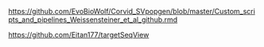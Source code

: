 https://github.com/EvoBioWolf/Corvid_SVpopgen/blob/master/Custom_scripts_and_pipelines_Weissensteiner_et_al_github.rmd


https://github.com/Eitan177/targetSeqView